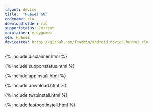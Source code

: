 ```yaml
---
layout: device
title:  "Huawei G8"
codename: rio
downloadfolder: rio
supportstatus: Current
maintainer: eloygomez
oem: Huawei
devicetree: https://github.com/TeamWin/android_device_huawei_rio
---
```


{% include disclaimer.html %}

{% include supportstatus.html %}

{% include appinstall.html %}

{% include download.html %}

{% include twrpinstall.html %}

{% include fastbootinstall.html %}

